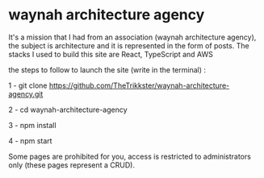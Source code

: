 # waynah architecture agency

It's a mission that I had from an association (waynah architecture agency), the subject is architecture and it is represented in the form of posts. The stacks I used to build this site are React, TypeScript and AWS

the steps to follow to launch the site (write in the terminal) :

1 - git clone https://github.com/TheTrikkster/waynah-architecture-agency.git

2 - cd waynah-architecture-agency

3 - npm install

4 - npm start

Some pages are prohibited for you, access is restricted to administrators only (these pages represent a CRUD).
